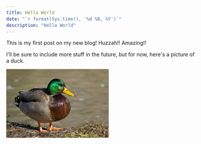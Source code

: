 ```yaml
---
title: Hello World
date: "`r format(Sys.time(), '%d %B, %Y')`"
description: "Hello World"
---
```


This is my first post on my new blog! Huzzah!! Amazing!!

I'll be sure to include more stuff in the future, but for now, here's a picture of a duck.


![Thicc duck](./duck.jpeg)
